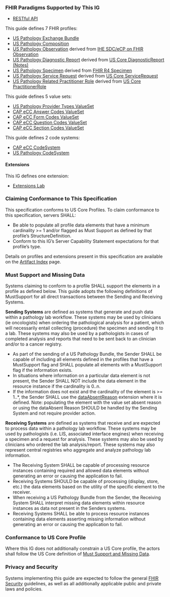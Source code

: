 ### FHIR Paradigms Supported by This IG
* [RESTful API](https://restfulapi.net/)

This guide defines 7 FHIR profiles:
* [US Pathology Exchange Bundle](StructureDefinition-us-pathology-exchange-bundle.html)
* [US Pathology Composition](StructureDefinition-us-pathology-composition.html) 
* [US Pathology Observation](StructureDefinition-us-pathology-observation.html) derived from [IHE SDC/eCP on FHIR Observation](http://hl7.org/fhir/uv/ihe-sdc-ecc/StructureDefinition/ihe-sdc-ecc-Observation)
* [US Pathology Diagnostic Report](StructureDefinition-us-pathology-diagnostic-report.html) derived from [US Core DiagnosticReport (Notes)](http://hl7.org/fhir/us/core/StructureDefinition-us-core-diagnosticreport-note.html)
* [US Pathology Specimen](StructureDefinition-us-pathology-specimen.html) derived from [FHIR R4 Specimen](https://hl7.org/FHIR/specimen.html)
* [US Pathology Service Request](StructureDefinition-us-pathology-service-request.html) derived from [US Core ServiceRequest](https://hl7.org/fhir/us/core/StructureDefinition-us-core-servicerequest.html)
* [US Pathology Related Practitioner Role](StructureDefinition-us-pathology-related-practitioner-role.html) derived from [US Core PractitionerRole](http://hl7.org/fhir/us/core/StructureDefinition-us-core-practitionerrole.html)

This guide defines 5 value sets:
* [US Pathology Provider Types ValueSet](https://build.fhir.org/ig/HL7/cancer-reporting/ValueSet-us-pathology-provider-types.html)
* [CAP eCC Answer Codes ValueSet](https://build.fhir.org/ig/HL7/cancer-reporting/ValueSet-cap-ecc-answer-codes.html)
* [CAP eCC Form Codes ValueSet](https://build.fhir.org/ig/HL7/cancer-reporting/ValueSet-cap-ecc-form-codes.html)
* [CAP eCC Question Codes ValueSet](https://build.fhir.org/ig/HL7/cancer-reporting/ValueSet-cap-question-answer-codes.html)
* [CAP eCC Section Codes ValueSet](https://build.fhir.org/ig/HL7/cancer-reporting/ValueSet-cap-ecc-section-codes.html)

This guide defines 2 code systems:
* [CAP eCC CodeSystem](https://build.fhir.org/ig/HL7/cancer-reporting/CodeSystem-cap-ecc-codesystem.html)
* [US Pathology CodeSystem](https://build.fhir.org/ig/HL7/cancer-reporting/CodeSystem-us-pathology-codesystem.html)

#### Extensions
This IG defines one extension:
* [Extensions Lab](https://build.fhir.org/ig/HL7/cancer-reporting/Extension-extensions-lab.html)

### Claiming Conformance to This Specification
This specification conforms to US Core Profiles. To claim conformance to this specification, servers SHALL:
* Be able to populate all profile data elements that have a minimum cardinality >= 1 and/or flagged as Must Support as defined by that profile’s StructureDefinition.
* Conform to this IG’s Server Capability Statement expectations for that profile’s type.

Details on profiles and extensions present in this specification are available on the [Artifact Index](artifacts.html) page.

### Must Support and Missing Data
Systems claiming to conform to a profile SHALL support the elements in a profile as defined below. This guide adopts the following definitions of MustSupport for all direct transactions between the Sending and Receiving Systems.

<b>Sending Systems</b> are defined as systems that generate and push data within a pathology lab workflow. These systems may be used by clinicians (ie oncologists) when ordering the pathological analysis for a patient, which will necessarily entail collecting (procedure) the specimen and sending it to a lab. These systems may also be used by a pathologists in cases of completed analysis and reports that need to be sent back to an clinician and/or to a cancer registry.  
* As part of the sending of a US Pathology Bundle, the Sender SHALL be capable of including all elements defined in the profiles that have a MustSupport flag and SHALL populate all elements with a MustSupport flag if the information exists.
* In situations where information on a particular data element is not present, the Sender SHALL NOT include the data element in the resource instance if the cardinality is 0..n.
* If the information does not exist and the cardinality of the element is >= 1..*, the Sender SHALL use the [dataAbsentReason](http://hl7.org/fhir/ValueSet/data-absent-reason) extension where it is defined. Note: populating the element with the value set absent reason or using the dataAbsent Reason SHOULD be handled by the Sending System and not require provider action.

**Receiving Systems** are defined as systems that receive and are expected to process data within a pathology lab workflow. These systems may be used by pathologists (i.e. LIS, associated interface engines) when receiving a specimen and a request for analysis. These systems may also be used by clinicians who ordered the lab analysis/report. These systems may also represent central registries who aggregate and analyze pathology lab information.
* The Receiving System SHALL be capable of processing resource instances containing required and allowed data elements without generating an error or causing the application to fail.
* Receiving Systems SHOULD be capable of processing (display, store, etc.) the data elements based on the utility of the specific element to the receiver.
* When receiving a US Pathology Bundle from the Sender, the Receiving System SHALL interpret missing data elements within resource instances as data not present in the Senders systems.
* Receiving Systems SHALL be able to process resource instances containing data elements asserting missing information without generating an error or causing the application to fail.

### Conformance to US Core Profile
Where this IG does not additionally constrain a US Core profile, the actors shall follow the US Core definition of [Must Support and Missing Data](http://hl7.org/fhir/us/core/general-guidance.html).

### Privacy and Security
Systems implementing this guide are expected to follow the general [FHIR Security](https://www.hl7.org/fhir/security.html) guidelines, as well as all additionally applicable public and private laws and policies.